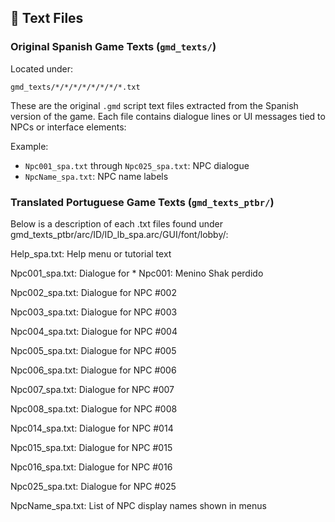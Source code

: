 
## 📝 Text Files

### Original Spanish Game Texts (`gmd_texts/`)

Located under:

```
gmd_texts/*/*/*/*/*/*/*/*.txt
```

These are the original `.gmd` script text files extracted from the Spanish version of the game. Each file contains dialogue lines or UI messages tied to NPCs or interface elements:

Example:

* `Npc001_spa.txt` through `Npc025_spa.txt`: NPC dialogue
* `NpcName_spa.txt`: NPC name labels

### Translated Portuguese Game Texts (`gmd_texts_ptbr/`)

Below is a description of each .txt files found under gmd_texts_ptbr/arc/ID/ID_lb_spa.arc/GUI/font/lobby/:

Help_spa.txt: Help menu or tutorial text

Npc001_spa.txt: Dialogue for * Npc001: Menino Shak perdido

Npc002_spa.txt: Dialogue for NPC #002

Npc003_spa.txt: Dialogue for NPC #003

Npc004_spa.txt: Dialogue for NPC #004

Npc005_spa.txt: Dialogue for NPC #005

Npc006_spa.txt: Dialogue for NPC #006

Npc007_spa.txt: Dialogue for NPC #007

Npc008_spa.txt: Dialogue for NPC #008

Npc014_spa.txt: Dialogue for NPC #014

Npc015_spa.txt: Dialogue for NPC #015

Npc016_spa.txt: Dialogue for NPC #016

Npc025_spa.txt: Dialogue for NPC #025

NpcName_spa.txt: List of NPC display names shown in menus

